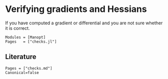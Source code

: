 # Verifying gradients and Hessians

If you have computed a gradient or differential and you are not sure whether it is correct.

```@autodocs
Modules = [Manopt]
Pages   = ["checks.jl"]
```

## Literature

```@bibliography
Pages = ["checks.md"]
Canonical=false
```